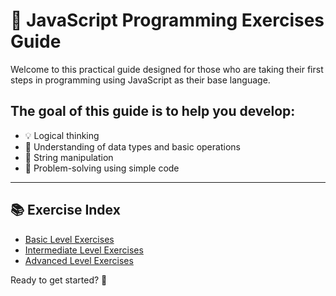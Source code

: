 # 🧠 JavaScript Programming Exercises Guide

Welcome to this practical guide designed for those who are taking their first steps in programming using JavaScript as their base language.

## The goal of this guide is to help you develop:

- 💡 Logical thinking
- 🔢 Understanding of data types and basic operations
- 📄 String manipulation
- 🧮 Problem-solving using simple code

---

## 📚 Exercise Index

- [Basic Level Exercises](./doc/basic/README.md)
- [Intermediate Level Exercises](./doc/intermediate/README.md)
- [Advanced Level Exercises](./doc/advanced/README.md)

Ready to get started? 🚀

